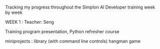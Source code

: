 Tracking my progress throughout the Simplon AI Developer training week by week

WEEK 1 :
Teacher: Seng

Training program presentation, Python refresher course

miniprojects :
    library (with command line controls)
    hangman game


